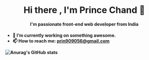 <h1 align="center"> Hi there , I'm Prince Chand 👋 </h1>
<h4 align="center"> I'm passionate front-end web developer from India <h4>
  
 - 🔭 I’m currently working on something awesome.
 - 📫 How to reach me: prin909056@gmail.com
<!-- 🌱 I’m currently learning ...
- 👯 I’m looking to collaborate on ...
- 🤔 I’m looking for help with ...
- 💬 Ask me about ...
- 📫 How to reach me: ...
- 😄 Pronouns: ...
- ⚡ Fun fact: ...
-->
![Anurag's GitHub stats](https://github-readme-stats.vercel.app/api?username=Prince909056&show_icons=true&theme=radical)

